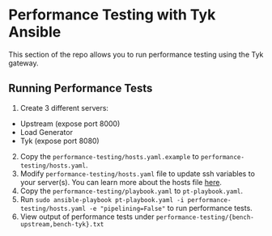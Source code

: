 # Performance Testing with Tyk Ansible
This section of the repo allows you to run performance testing using the Tyk gateway.

## Running Performance Tests
1. Create 3 different servers:
  - Upstream (expose port 8000)
  - Load Generator
  - Tyk (expose port 8080)
2. Copy the `performance-testing/hosts.yaml.example` to `performance-testing/hosts.yaml`.
3. Modify `performance-testing/hosts.yaml` file to update ssh variables to your server(s). You can learn more about the hosts file [here](https://docs.ansible.com/ansible/latest/user_guide/intro_inventory.html).
4. Copy the `performance-testing/playbook.yaml` to `pt-playbook.yaml`.
5. Run `sudo ansible-playbook pt-playbook.yaml -i performance-testing/hosts.yaml -e "pipelining=False"` to run performance tests.
6. View output of performance tests under `performance-testing/{bench-upstream,bench-tyk}.txt`
